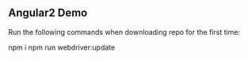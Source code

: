 ## Angular2 Demo

Run the following commands when downloading repo for the first time:

npm i
npm run webdriver:update
